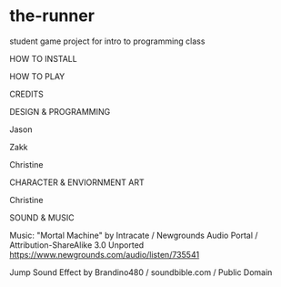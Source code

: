# the-runner
student game project for intro to programming class

HOW TO INSTALL


HOW TO PLAY


CREDITS

DESIGN & PROGRAMMING

Jason

Zakk

Christine


CHARACTER & ENVIORNMENT ART

Christine


SOUND & MUSIC

Music: 
"Mortal Machine" by Intracate / Newgrounds Audio Portal / Attribution-ShareAlike 3.0 Unported
https://www.newgrounds.com/audio/listen/735541

Jump Sound Effect by
Brandino480 / soundbible.com / Public Domain
